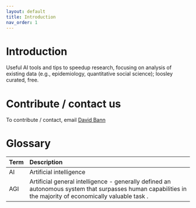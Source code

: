 ```yaml
---
layout: default
title: Introduction
nav_order: 1
---
```


# **Introduction** 

Useful AI tools and tips to speedup research, focusing on analysis of existing data (e.g., epidemiology, quantitative social science); loosley curated, free.


# **Contribute / contact us** 

To contribute / contact, email [David Bann](mailto:david.bann@ucl.ac.uk)


# **Glossary** 

| Term      | Description  |
| :---            |      :---      |  
| AI | Artificial intelligence | 
| AGI | Artificial general intelligence - generally defined an autonomous system that surpasses human capabilities in the majority of economically valuable task .|

